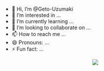- 👋 Hi, I’m @Geto-Uzumaki
- 👀 I’m interested in ...
- 🌱 I’m currently learning ...
- 💞️ I’m looking to collaborate on ...
- 📫 How to reach me ...
- 😄 Pronouns: ...
- ⚡ Fun fact: ...

<!---
Geto-Uzumaki/Geto-Uzumaki is a ✨ special ✨ repository because its `README.md` (this file) appears on your GitHub profile.
You can click the Preview link to take a look at your changes.
--->
<div align="center">
<img src="https://camo.githubusercontent.com/132db9fe67808cac183bf065d0a98399b2881dd824e2bcb46b2050c037d83ccb/68747470733a2f2f67696666696c65732e616c706861636f646572732e636f6d2f3631352f36313534392e676966">
</div>
